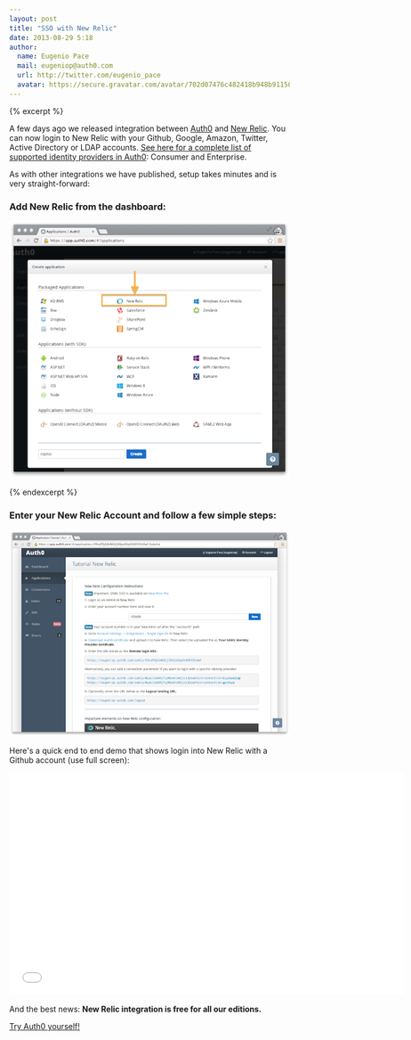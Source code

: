 ```yaml
---
layout: post
title: "SSO with New Relic"
date: 2013-08-29 5:18
author: 
  name: Eugenio Pace
  mail: eugeniop@auth0.com
  url: http://twitter.com/eugenio_pace
  avatar: https://secure.gravatar.com/avatar/702d07476c482418b948b911504137a5?s=60
---
```


{% excerpt %}

A few days ago we released integration between [Auth0](http://developers.auth0.com/newrelic) and [New Relic](http://newrelic.com/auth0). You can now login to New Relic with your Github, Google, Amazon, Twitter, Active Directory or LDAP accounts. [See here for a complete list of supported identity providers in Auth0](http://docs.auth0.com/identityproviders): Consumer and Enterprise.

As with other integrations we have published, setup takes minutes and is very straight-forward:

### Add New Relic from the dashboard:

![](/img/newrelic-create.png)

{% endexcerpt %}

### Enter your New Relic Account and follow a few simple steps:

![](/img/newrelic-tutorial.png)

Here's a quick end to end demo that shows login into New Relic with a Github account (use full screen):

<iframe width="710" height="399" src="//www.youtube.com/embed/pmMkm0Zh2o0?rel=0&vq=hd1080" frameborder="0" allowfullscreen></iframe>

And the best news: __New Relic integration is free for all our editions.__

[Try Auth0 yourself!](http://www.auth0.com)